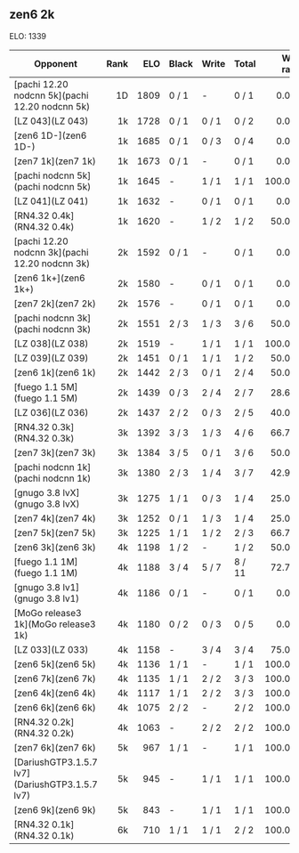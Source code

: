 ## zen6 2k ##

ELO: 1339

Opponent | Rank | ELO | Black | Write | Total | Win rate
---------|-----:|----:|-------|-------|-------|-------:
[pachi 12.20 nodcnn 5k](pachi 12.20 nodcnn 5k) | 1D | 1809 | 0 / 1 | - | 0 / 1 | 0.0%
[LZ 043](LZ 043) | 1k | 1728 | 0 / 1 | 0 / 1 | 0 / 2 | 0.0%
[zen6 1D-](zen6 1D-) | 1k | 1685 | 0 / 1 | 0 / 3 | 0 / 4 | 0.0%
[zen7 1k](zen7 1k) | 1k | 1673 | 0 / 1 | - | 0 / 1 | 0.0%
[pachi nodcnn 5k](pachi nodcnn 5k) | 1k | 1645 | - | 1 / 1 | 1 / 1 | 100.0%
[LZ 041](LZ 041) | 1k | 1632 | - | 0 / 1 | 0 / 1 | 0.0%
[RN4.32 0.4k](RN4.32 0.4k) | 1k | 1620 | - | 1 / 2 | 1 / 2 | 50.0%
[pachi 12.20 nodcnn 3k](pachi 12.20 nodcnn 3k) | 2k | 1592 | 0 / 1 | - | 0 / 1 | 0.0%
[zen6 1k+](zen6 1k+) | 2k | 1580 | - | 0 / 1 | 0 / 1 | 0.0%
[zen7 2k](zen7 2k) | 2k | 1576 | - | 0 / 1 | 0 / 1 | 0.0%
[pachi nodcnn 3k](pachi nodcnn 3k) | 2k | 1551 | 2 / 3 | 1 / 3 | 3 / 6 | 50.0%
[LZ 038](LZ 038) | 2k | 1519 | - | 1 / 1 | 1 / 1 | 100.0%
[LZ 039](LZ 039) | 2k | 1451 | 0 / 1 | 1 / 1 | 1 / 2 | 50.0%
[zen6 1k](zen6 1k) | 2k | 1442 | 2 / 3 | 0 / 1 | 2 / 4 | 50.0%
[fuego 1.1 5M](fuego 1.1 5M) | 2k | 1439 | 0 / 3 | 2 / 4 | 2 / 7 | 28.6%
[LZ 036](LZ 036) | 2k | 1437 | 2 / 2 | 0 / 3 | 2 / 5 | 40.0%
[RN4.32 0.3k](RN4.32 0.3k) | 3k | 1392 | 3 / 3 | 1 / 3 | 4 / 6 | 66.7%
[zen7 3k](zen7 3k) | 3k | 1384 | 3 / 5 | 0 / 1 | 3 / 6 | 50.0%
[pachi nodcnn 1k](pachi nodcnn 1k) | 3k | 1380 | 2 / 3 | 1 / 4 | 3 / 7 | 42.9%
[gnugo 3.8 lvX](gnugo 3.8 lvX) | 3k | 1275 | 1 / 1 | 0 / 3 | 1 / 4 | 25.0%
[zen7 4k](zen7 4k) | 3k | 1252 | 0 / 1 | 1 / 3 | 1 / 4 | 25.0%
[zen7 5k](zen7 5k) | 3k | 1225 | 1 / 1 | 1 / 2 | 2 / 3 | 66.7%
[zen6 3k](zen6 3k) | 4k | 1198 | 1 / 2 | - | 1 / 2 | 50.0%
[fuego 1.1 1M](fuego 1.1 1M) | 4k | 1188 | 3 / 4 | 5 / 7 | 8 / 11 | 72.7%
[gnugo 3.8 lv1](gnugo 3.8 lv1) | 4k | 1186 | 0 / 1 | - | 0 / 1 | 0.0%
[MoGo release3 1k](MoGo release3 1k) | 4k | 1180 | 0 / 2 | 0 / 3 | 0 / 5 | 0.0%
[LZ 033](LZ 033) | 4k | 1158 | - | 3 / 4 | 3 / 4 | 75.0%
[zen6 5k](zen6 5k) | 4k | 1136 | 1 / 1 | - | 1 / 1 | 100.0%
[zen6 7k](zen6 7k) | 4k | 1135 | 1 / 1 | 2 / 2 | 3 / 3 | 100.0%
[zen6 4k](zen6 4k) | 4k | 1117 | 1 / 1 | 2 / 2 | 3 / 3 | 100.0%
[zen6 6k](zen6 6k) | 4k | 1075 | 2 / 2 | - | 2 / 2 | 100.0%
[RN4.32 0.2k](RN4.32 0.2k) | 4k | 1063 | - | 2 / 2 | 2 / 2 | 100.0%
[zen7 6k](zen7 6k) | 5k | 967 | 1 / 1 | - | 1 / 1 | 100.0%
[DariushGTP3.1.5.7 lv7](DariushGTP3.1.5.7 lv7) | 5k | 945 | - | 1 / 1 | 1 / 1 | 100.0%
[zen6 9k](zen6 9k) | 5k | 843 | - | 1 / 1 | 1 / 1 | 100.0%
[RN4.32 0.1k](RN4.32 0.1k) | 6k | 710 | 1 / 1 | 1 / 1 | 2 / 2 | 100.0%
